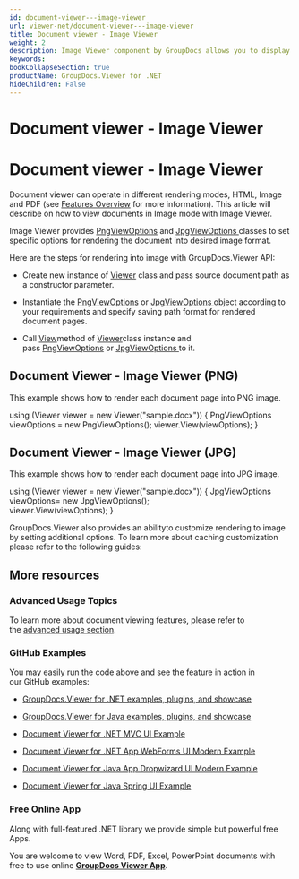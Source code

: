 ```yaml
---
id: document-viewer---image-viewer
url: viewer-net/document-viewer---image-viewer
title: Document viewer - Image Viewer
weight: 2
description: Image Viewer component by GroupDocs allows you to display 100+ file formats as PNG or JPG images in your .NET applications.
keywords: 
bookCollapseSection: true
productName: GroupDocs.Viewer for .NET
hideChildren: False
---
```


# Document viewer - Image Viewer



  

# Document viewer - Image Viewer

Document viewer can operate in different rendering modes, HTML, Image and PDF (see [Features Overview](https://wiki.lisbon.dynabic.com/display/viewer/Features+Overview) for more information). This article will describe on how to view documents in Image mode with Image Viewer.

Image Viewer provides [PngViewOptions](https://apireference.groupdocs.com/net/viewer/groupdocs.viewer.options/pngviewoptions) and [JpgViewOptions ](https://apireference.groupdocs.com/net/viewer/groupdocs.viewer.options/jpgviewoptions)classes to set specific options for rendering the document into desired image format.

Here are the steps for rendering into image with GroupDocs.Viewer API:

*   Create new instance of [Viewer](https://apireference.groupdocs.com/net/viewer/groupdocs.viewer/viewer) class and pass source document path as a constructor parameter.
    
*   Instantiate the [PngViewOptions](https://apireference.groupdocs.com/net/viewer/groupdocs.viewer.options/pngviewoptions) or [JpgViewOptions ](https://apireference.groupdocs.com/net/viewer/groupdocs.viewer.options/jpgviewoptions)object according to your requirements and specify saving path format for rendered document pages.
    
*   Call [View](https://apireference.groupdocs.com/net/viewer/groupdocs.viewer/viewer/methods/view)method of [Viewer](https://apireference.groupdocs.com/net/viewer/groupdocs.viewer/viewer)class instance and pass [PngViewOptions](https://apireference.groupdocs.com/net/viewer/groupdocs.viewer.options/pngviewoptions) or [JpgViewOptions ](https://apireference.groupdocs.com/net/viewer/groupdocs.viewer.options/jpgviewoptions)to it.
    

## Document Viewer - Image Viewer (PNG)

This example shows how to render each document page into PNG image.

using (Viewer viewer = new Viewer("sample.docx"))
{
    PngViewOptions viewOptions = new PngViewOptions();
    viewer.View(viewOptions);
}

## Document Viewer - Image Viewer (JPG)

This example shows how to render each document page into JPG image.

using (Viewer viewer = new Viewer("sample.docx"))
{
    JpgViewOptions viewOptions= new JpgViewOptions();                  
    viewer.View(viewOptions);
}

GroupDocs.Viewer also provides an abilityto customize rendering to image by setting additional options. To learn more about caching customization please refer to the following guides:

## More resources

### Advanced Usage Topics

To learn more about document viewing features, please refer to the [advanced usage section](Advanced%2Busage.html).

### GitHub Examples

You may easily run the code above and see the feature in action in our GitHub examples:

*   [GroupDocs.Viewer for .NET examples, plugins, and showcase](https://github.com/groupdocs-viewer/GroupDocs.Viewer-for-.NET)
    
*   [GroupDocs.Viewer for Java examples, plugins, and showcase](https://github.com/groupdocs-viewer/GroupDocs.Viewer-for-Java)
    
*   [Document Viewer for .NET MVC UI Example](https://github.com/groupdocs-viewer/GroupDocs.Viewer-for-.NET-MVC) 
    
*   [Document Viewer for .NET App WebForms UI Modern Example](https://github.com/groupdocs-viewer/GroupDocs.Viewer-for-.NET-WebForms)
    
*   [Document Viewer for Java App Dropwizard UI Modern Example](https://github.com/groupdocs-viewer/GroupDocs.Viewer-for-Java-Dropwizard)
    
*   [Document Viewer for Java Spring UI Example](https://github.com/groupdocs-viewer/GroupDocs.Viewer-for-Java-Spring)
    

### Free Online App

Along with full-featured .NET library we provide simple but powerful free Apps.

You are welcome to view Word, PDF, Excel, PowerPoint documents with free to use online **[GroupDocs Viewer App](https://products.groupdocs.app/viewer)**.


